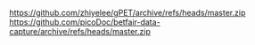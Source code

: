 https://github.com/zhiyelee/gPET/archive/refs/heads/master.zip
https://github.com/picoDoc/betfair-data-capture/archive/refs/heads/master.zip
